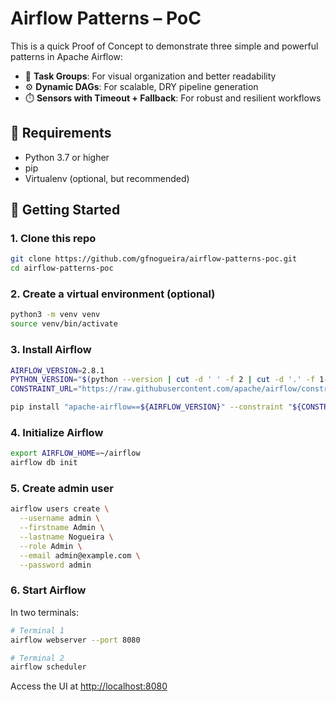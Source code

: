 # Airflow Patterns – PoC

This is a quick Proof of Concept to demonstrate three simple and powerful patterns in Apache Airflow:

- 🧩 **Task Groups**: For visual organization and better readability
- ⚙️ **Dynamic DAGs**: For scalable, DRY pipeline generation
- ⏱️ **Sensors with Timeout + Fallback**: For robust and resilient workflows

## 🔧 Requirements

- Python 3.7 or higher
- pip
- Virtualenv (optional, but recommended)

## 🚀 Getting Started

### 1. Clone this repo

```bash
git clone https://github.com/gfnogueira/airflow-patterns-poc.git
cd airflow-patterns-poc
```

### 2. Create a virtual environment (optional)

```bash
python3 -m venv venv
source venv/bin/activate
```

### 3. Install Airflow

```bash
AIRFLOW_VERSION=2.8.1
PYTHON_VERSION="$(python --version | cut -d ' ' -f 2 | cut -d '.' -f 1-2)"
CONSTRAINT_URL="https://raw.githubusercontent.com/apache/airflow/constraints-${AIRFLOW_VERSION}/constraints-${PYTHON_VERSION}.txt"

pip install "apache-airflow==${AIRFLOW_VERSION}" --constraint "${CONSTRAINT_URL}"
```

### 4. Initialize Airflow

```bash
export AIRFLOW_HOME=~/airflow
airflow db init
```

### 5. Create admin user

```bash
airflow users create \
  --username admin \
  --firstname Admin \
  --lastname Nogueira \
  --role Admin \
  --email admin@example.com \
  --password admin
```

### 6. Start Airflow

In two terminals:

```bash
# Terminal 1
airflow webserver --port 8080

# Terminal 2
airflow scheduler
```

Access the UI at [http://localhost:8080](http://localhost:8080)